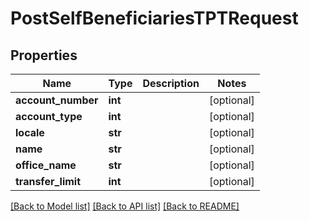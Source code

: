 # PostSelfBeneficiariesTPTRequest

## Properties
Name | Type | Description | Notes
------------ | ------------- | ------------- | -------------
**account_number** | **int** |  | [optional] 
**account_type** | **int** |  | [optional] 
**locale** | **str** |  | [optional] 
**name** | **str** |  | [optional] 
**office_name** | **str** |  | [optional] 
**transfer_limit** | **int** |  | [optional] 

[[Back to Model list]](../README.md#documentation-for-models) [[Back to API list]](../README.md#documentation-for-api-endpoints) [[Back to README]](../README.md)

